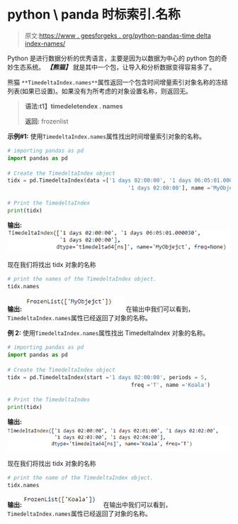 # python \ panda 时标索引.名称

> 原文:[https://www . geesforgeks . org/python-pandas-time delta index-names/](https://www.geeksforgeeks.org/python-pandas-timedeltaindex-names/)

Python 是进行数据分析的优秀语言，主要是因为以数据为中心的 python 包的奇妙生态系统。 ***【熊猫】*** 就是其中一个包，让导入和分析数据变得容易多了。

熊猫 `**TimedeltaIndex.names**`属性返回一个包含时间增量索引对象名称的冻结列表(如果已设置)。如果没有为所考虑的对象设置名称，则返回无。

> **语法:t1】timedeletendex . names**
> 
> **返回:** frozenlist

**示例#1:** 使用`TimedeltaIndex.names`属性找出时间增量索引对象的名称。

```py
# importing pandas as pd
import pandas as pd

# Create the TimedeltaIndex object
tidx = pd.TimedeltaIndex(data =['1 days 02:00:00', '1 days 06:05:01.000030', 
                                      '1 days 02:00:00'], name ='MyObjejct')

# Print the TimedeltaIndex
print(tidx)
```

**输出:**
![](img/791b6df69a1c4f1b363b8cb6534c1dbc.png)

现在我们将找出 tidx 对象的名称

```py
# print the names of the TimedeltaIndex object.
tidx.names
```

**输出:**
![](img/cceb983b0818b732f7a0b3ab0c53d16e.png)
在输出中我们可以看到，`TimedeltaIndex.names`属性已经返回了对象的名称。

**例 2:** 使用`TimedeltaIndex.names`属性找出 TimedeltaIndex 对象的名称。

```py
# importing pandas as pd
import pandas as pd

# Create the TimedeltaIndex object
tidx = pd.TimedeltaIndex(start ='1 days 02:00:00', periods = 5, 
                                       freq ='T', name ='Koala')

# Print the TimedeltaIndex
print(tidx)
```

**输出:**
![](img/26b4ef0e8e62e43780c7847e5661e83b.png)

现在我们将找出 tidx 对象的名称

```py
# print the name of the TimedeltaIndex object.
tidx.names
```

**输出:**
![](img/999152810f19e7d4c6673dcaa1512b62.png)
在输出中我们可以看到，`TimedeltaIndex.names`属性已经返回了对象的名称。